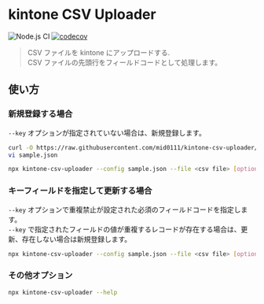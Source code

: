 # kintone CSV Uploader

![Node.js CI](https://github.com/mid0111/kintone-csv-uploader/workflows/Node.js%20CI/badge.svg?branch=master)
[![codecov](https://codecov.io/gh/mid0111/kintone-csv-uploader/branch/master/graph/badge.svg)](https://codecov.io/gh/mid0111/kintone-csv-uploader)

> CSV ファイルを kintone にアップロードする.  
> CSV ファイルの先頭行をフィールドコードとして処理します。

## 使い方

### 新規登録する場合

`--key` オプションが指定されていない場合は、新規登録します。

```bash
curl -O https://raw.githubusercontent.com/mid0111/kintone-csv-uploader/master/config/sample.json
vi sample.json

npx kintone-csv-uploader --config sample.json --file <csv file> [options]
```

### キーフィールドを指定して更新する場合

`--key` オプションで重複禁止が設定された必須のフィールドコードを指定します。  
`--key` で指定されたフィールドの値が重複するレコードが存在する場合は、更新、存在しない場合は新規登録します。

```bash
npx kintone-csv-uploader --config sample.json --file <csv file> [options] --key <重複禁止フィールドコード>
```

### その他オプション

```bash
npx kintone-csv-uploader --help
```
